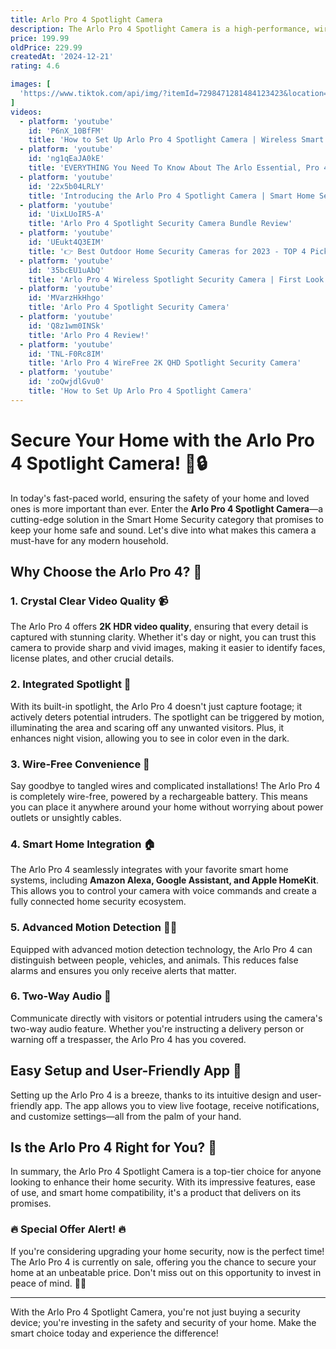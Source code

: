 ```yaml
---
title: Arlo Pro 4 Spotlight Camera
description: The Arlo Pro 4 Spotlight Camera is a high-performance, wireless security camera designed for home surveillance. It features 2K video resolution with HDR for clear and detailed footage, even in low-light conditions. The camera includes a built-in spotlight to illuminate and capture color video at night, enhancing security and visibility. It offers a wide 160-degree field of view and advanced motion detection to alert users of any activity. The Arlo Pro 4 is compatible with smart home systems like Amazon Alexa, Google Assistant, and Apple HomeKit, allowing for seamless integration and voice control. It is weather-resistant, making it suitable for both indoor and outdoor use, and it supports direct Wi-Fi connectivity, eliminating the need for a separate base station.
price: 199.99
oldPrice: 229.99
createdAt: '2024-12-21'
rating: 4.6

images: [
  'https://www.tiktok.com/api/img/?itemId=7298471281484123423&location=0&aid=1988', 'https://m.media-amazon.com/images/I/61XPBhiTerL._AC_UF894,1000_QL80_.jpg', 'https://m.media-amazon.com/images/I/41gjg  Y4GL._AC_UF894,1000_QL80_.jpg', 'https://i.redd.it/s3mhn9wv9eb41.jpg', 'https://verdi.com/cdn/shop/files/vms4452p-100nar-12.jpg?v=1708984817&width=2048', 'https://pdbimg.choice.com.au/arlo-pro-4-spotlight-camera-vmc4050p-100aus_1.jpg', 'https://images.thdstatic.com/productImages/03bf94af-198b-41fd-9300-33c8cb81fa96/svn/black-arlo-floodlights-vmc5040b-200nas-64_600.jpg', 'https://m.media-amazon.com/images/I/41Kfngey4WL._AC_UF894,1000_QL80_.jpg', 'https://macsources.com/wp-content/uploads/2020/06/20200623-ARLO-PRO-3-FLOODLIGHT-CAMERA-017.jpg', 'https://live.staticflickr.com/65535/52000649352_38fd55f5b8_o.jpg', 'https://static1.pocketlintimages.com/wordpress/wp-content/uploads/162145-smart-home-review-arlo-pro-4-image2-h1iysakdhj.jpg', 'https://cdn.shoplightspeed.com/shops/635625/files/61790686/arlo-pro-4-spotlight-camera-security-bundle-3-wire.jpg', 'http://media.wired.com/photos/64b05a81daed59ebbf460c82/master/pass/Arlo-Pro-5-Review-Featured-Gear.png', 'https://i.ytimg.com/vi/HDuu_CN_RIc/maxresdefault.jpg', 'https://m.media-amazon.com/images/I/818sRgBdEsL.jpg', 'https://cdn.mall.adeptmind.ai/https://slimages.macysassets.com/is/image/MCY/products/6/optimized/23966316_fpx.tif?wid=1200&fmt=jpeg&qlt=100_large.webp', 'https://pisces.bbystatic.com/image2/BestBuy_US/images/products/5604/5604600_sd.jpg', 'https://i.ebayimg.com/images/g/yB0AAOSweitmsQyO/s-l400.png', 'https://ae-pic-a1.aliexpress-media.com/kf/Seada11f293984a6f8e949cbe8a86c514v.jpg_300x300Q70.jpg_.webp', 'https://www.noelleeming.co.nz/dw/image/v2/BDMG_PRD/on/demandware.static/-/Sites-nlg-master-catalog/default/dw7cbd9abe/images/hi-res/57/CD/N217172_16.jpg?sw=765&sh=765', 'https://i.ytimg.com/vi/H8C0FTq1ff8/sddefault.jpg', 'https://media.ldlc.com/r1600/ld/products/00/06/16/56/LD0006165643.jpg', 'https://pisces.bbystatic.com/image2/BestBuy_US/images/products/8e7f9e42-914e-4bde-9778-36f0f332b418.jpg', 'https://i5.walmartimages.com/asr/9a206322-560a-44a9-a36e-9140f3bb54b3.49d4ebbb905237129a56c83ee49be7a8.jpeg?odnHeight=768&odnWidth=768&odnBg=FFFFFF', 'https://www.arlo.com/content/dam/arlo/products/cameras/arlo-pro-5/si-images/uk/Pro 5_SI_8.jpg', 'https://images.hometheaterreview.com/htr-stateless/2023/07/cc3d7283-arlo-feat.jpg', 'https://images-na.ssl-images-amazon.com/images/I/31MvuoHT5YS._UL500_.jpg', 'https://m.media-amazon.com/images/I/81mPMn3H5QL.jpg', 'https://www.tiktok.com/api/img/?itemId=7190503398679137579&location=0&aid=1988', 'https://di2ponv0v5otw.cloudfront.net/posts/2022/08/05/62ed634117fb4b20f638a458/m_62ed67dbbd0629cc85fdf95f.jpg', 'https://products.consumer.org.nz/_next/image?url=https://images.products.consumer.org.nz/IC20667-0034-00_00.jpg&w=315&q=75', 'https://www.soundstore.ie/media/catalog/product/cache/cf1713be10bbab7bca952ccf4bc3ef51/v/m/vmc4050p100eus_4.jpg', 'https://images-na.ssl-images-amazon.com/images/I/41pyw9rqriL._UL500_.jpg', 'https://www.zdnet.com/a/img/resize/a1cf88af3b5662eaa2879d3af2d58299b6ae3d68/2023/09/19/a283cb0f-b7d3-4685-bf51-fd03323d3253/arlo-essential-xl1.jpg?auto=webp&width=1280', 'https://m.media-amazon.com/images/S/aplus-media-library-service-media/b695ba9c-beae-43e6-a1f7-2db796de43c4.__CR0,0,601,451_PT0_SX600_V1___.png', 'https://www.safehome.org/app/uploads/2018/11/Ring-Stick-Up-Cam.jpg', 'https://www.techhive.com/wp-content/uploads/2023/09/Arlo-Essential-Indoor-Camera-second-generation.png', 'https://static1.pocketlintimages.com/wordpress/wp-content/uploads/wm/2023/06/arlopro5_3.jpg', 'https://m.media-amazon.com/images/S/aplus-media-library-service-media/c79d408a-2b42-4fea-8fca-723b4004093c.__CR0,0,601,451_PT0_SX600_V1___.png', 'https://www.safewise.com/app/uploads/2022/05/SW_A-Quick-Look-at-Arlo-Pro-4-1.png', 'https://macsources.com/wp-content/uploads/2020/06/Arlo-Screenshots-Yard-Light.jpg', 'https://live.staticflickr.com/65535/52001919234_d97f3c7778_o.jpg', 'http://www.jbhifi.com.au/cdn/shop/files/466838-Embedded-0-I-637383700438231309_374ec677-aa7b-40ba-ad89-d57a123f3189_1024x1024.jpg', 'https://i.ytimg.com/vi/uEOIzudfMqY/mqdefault.jpg', 'https://i5.walmartimages.com/asr/109bf209-3e78-4e3e-b68a-185197dd80bc.2e9e6bba863660c66e1ad78b0a20c77f.jpeg?odnHeight=768&odnWidth=768&odnBg=FFFFFF', 'https://www.cnet.com/a/img/resize/b5f63804656334d73d5267ee7cc188fff7cb7ccb/hub/2021/09/22/94a65e29-ce4d-4c0e-ac50-c4dbe61cd7da/img-5925.jpg?auto=webp&fit=crop&height=362&width=644', 'https://www.security.org/app/uploads/2020/03/Arlo-Pro-2-Alt-e1585696422782.png', 'https://i.ebayimg.com/images/g/QEQAAOSwx01k-00s/s-l400.jpg', 'https://m.media-amazon.com/images/S/aplus-media-library-service-media/68cfcc37-cc2b-4f03-8a09-0e021fed8efb.__CR0,0,601,451_PT0_SX600_V1___.png', 'https://s3.us-east-1.amazonaws.com/product-image-bucket-nz-prod-us/393510-Product-1-I-638240331944450351.jpg', 'https://www.arlo.com/en-us/images/Retailers/KairaArloStore.png', 'https://i.ytimg.com/vi/_I2BQLZVxqY/hq720.jpg?sqp=-oaymwE7CK4FEIIDSFryq4qpAy0IARUAAAAAGAElAADIQj0AgKJD8AEB-AH-CYAC0AWKAgwIABABGGUgZShlMA8=&rs=AOn4CLB4JPlYuDm-PaQq1ooHV9goAW9rmA', 'https://www.digitaltrends.com/wp-content/uploads/2019/10/arlo-pro-3-4-sm.jpg?resize=1200,630&p=1', 'https://verdi.com/cdn/shop/files/vms4452p-100nar-15.jpg?v=1708984797&width=2048', 'https://pdbimg.choice.com.au/arlo-pro-4-spotlight-camera-vmc4050p-100aus_1.jpg', 'https://pisces.bbystatic.com/image2/BestBuy_US/images/products/0167137a-8e5f-4661-b7c1-c2338e7c5d57.jpg', 'https://di2ponv0v5otw.cloudfront.net/posts/2022/08/05/62ed634117fb4b20f638a458/m_62ed67a63b982aed70c9df9c.jpg', 'https://lifehacker.com/imagery/articles/01HF2GNCGNERQWDGS038EXQ92H/hero-image.fill.size_1248x702.v1699836302.jpg', 'https://images.thdstatic.com/productImages/b7eb8904-6d10-462a-b098-70f9de013471/svn/white-wasserstein-structured-media-accessories-metalmountwhite3usa-c3_600.jpg', 'https://www.did.ie/cdn/shop/files/Image6_Spotlight_UK_bdfdb1d2-9d55-40c5-931f-c4ea4ee963b6_1200x.png?v=1695404135', 'https://static1.anpoimages.com/wordpress/wp-content/uploads/2022/07/Arlo-Pro-4-vs-Ring-Spotlight-Cam-hero-1.jpg', 'https://www.security.org/app/uploads/2024/02/Arlo-Pro-5S-2k-and-packaging.jpg', 'https://www.digitaltrends.com/wp-content/uploads/2020/12/arlo-pro-4-spotlight-camera-review-6-of-10.jpg?fit=1500,1000&p=1', 'https://i.ebayimg.com/images/g/8~YAAOSwnEBlRl8m/s-l400.png', 'https://static1.anpoimages.com/wordpress/wp-content/uploads/2023/06/arlo-pro-4-6.jpg', 'https://i.ytimg.com/vi/o0bSiF7nyEo/hq720.jpg?sqp=-oaymwEhCK4FEIIDSFryq4qpAxMIARUAAAAAGAElAADIQj0AgKJD&rs=AOn4CLBSFy4xCz1jEY8ckvIYcd5Y6WVWdQ', 'https://content.jdmagicbox.com/quickquotes/images_main/arlo-pro-4-spotlight-camera-380980609-vf3xl.png?impolicy=queryparam&im=Resize=(360,360),aspect=fit', 'https://images-na.ssl-images-amazon.com/images/I/61SduUi0moS._UL500_.jpg', 'https://wasserstein-home.com/cdn/shop/products/616RmgokYUL._AC_SL1500.jpg?v=1727682499&width=1080', 'https://cdn.eftm.com/wp-content/uploads/2023/10/Arlo_Essential_Outdoor_Camera_2nd_Generation_VMC2050_VMC3050_Rain-edited-1280x640.jpg', 'https://m.media-amazon.com/images/I/71A4Q7hlL-L._SY350_PKmb-play-button-overlay_.jpg', 'https://m.media-amazon.com/images/I/51iSBi7tP1L._AC_SL1350_.jpg', 'https://media.wired.com/photos/66c9e16e710497c54f830522/4:3/w_2400,h_1800,c_limit/Outdoor Security Cameras Reviewer Collage 082024 SOURCE Simon Hill.jpg', 'https://i.ebayimg.com/images/g/3SIAAOSwGpxmZxTS/s-l1200.jpg', 'https://content.syndigo.com/asset/709b5306-35ba-4002-9e50-3c0165da7ad2/960.jpg', 'https://cdn.mos.cms.futurecdn.net/JvAXMsvQT7SmYcrPqn7WNh-480-80.jpg', 'https://www.the-ambient.com/wp-content/uploads/sites/2/2024/01/arlo-pro-4-battery-case-1608065032-2n3n-column-width-inline.jpg', 'https://www.arlo.com/on/demandware.static/-/Sites-arlo-Library/default/dw61b573bb/assets/images/npi-pro/pro-3.jpg', 'https://i.ytimg.com/vi/SZraqbzOPzk/hq720.jpg?sqp=-oaymwEhCK4FEIIDSFryq4qpAxMIARUAAAAAGAElAADIQj0AgKJD&rs=AOn4CLDdiunpxPzMzPUxH5sB8spb2kWg4g', 'https://ae-pic-a1.aliexpress-media.com/kf/H7442349262d848f9ae8e7ab8031a21b5P.png_300x300.png_.webp'
]
videos: 
  - platform: 'youtube'
    id: 'P6nX_10BfFM'
    title: 'How to Set Up Arlo Pro 4 Spotlight Camera | Wireless Smart Home Security Camera'
  - platform: 'youtube'
    id: 'ng1qEaJA0kE'
    title: 'EVERYTHING You Need To Know About The Arlo Essential, Pro 4 And Ultra 2'
  - platform: 'youtube'
    id: '22x5b04LRLY'
    title: 'Introducing the Arlo Pro 4 Spotlight Camera | Smart Home Security Camera'
  - platform: 'youtube'
    id: 'UixLUoIR5-A'
    title: 'Arlo Pro 4 Spotlight Security Camera Bundle Review'
  - platform: 'youtube'
    id: 'UEukt4Q3EIM'
    title: '👉 Best Outdoor Home Security Cameras for 2023 - TOP 4 Picks [Best Review]'
  - platform: 'youtube'
    id: '35bcEU1uAbQ'
    title: 'Arlo Pro 4 Wireless Spotlight Security Camera | First Look with Nicki Sun'
  - platform: 'youtube'
    id: 'MVarzHkHhgo'
    title: 'Arlo Pro 4 Spotlight Security Camera'
  - platform: 'youtube'
    id: 'Q8z1wm0INSk'
    title: 'Arlo Pro 4 Review!'
  - platform: 'youtube'
    id: 'TNL-F0Rc8IM'
    title: 'Arlo Pro 4 WireFree 2K QHD Spotlight Security Camera'
  - platform: 'youtube'
    id: 'zoQwjdlGvu0'
    title: 'How to Set Up Arlo Pro 4 Spotlight Camera'
---
```


# Secure Your Home with the Arlo Pro 4 Spotlight Camera! 🏡🔒

In today's fast-paced world, ensuring the safety of your home and loved ones is more important than ever. Enter the **Arlo Pro 4 Spotlight Camera**—a cutting-edge solution in the Smart Home Security category that promises to keep your home safe and sound. Let's dive into what makes this camera a must-have for any modern household.

## Why Choose the Arlo Pro 4? 🤔

### 1. Crystal Clear Video Quality 📹

The Arlo Pro 4 offers **2K HDR video quality**, ensuring that every detail is captured with stunning clarity. Whether it's day or night, you can trust this camera to provide sharp and vivid images, making it easier to identify faces, license plates, and other crucial details.

### 2. Integrated Spotlight 🌟

With its built-in spotlight, the Arlo Pro 4 doesn't just capture footage; it actively deters potential intruders. The spotlight can be triggered by motion, illuminating the area and scaring off any unwanted visitors. Plus, it enhances night vision, allowing you to see in color even in the dark.

### 3. Wire-Free Convenience 🔋

Say goodbye to tangled wires and complicated installations! The Arlo Pro 4 is completely wire-free, powered by a rechargeable battery. This means you can place it anywhere around your home without worrying about power outlets or unsightly cables.

### 4. Smart Home Integration 🏠

The Arlo Pro 4 seamlessly integrates with your favorite smart home systems, including **Amazon Alexa, Google Assistant, and Apple HomeKit**. This allows you to control your camera with voice commands and create a fully connected home security ecosystem.

### 5. Advanced Motion Detection 🚶‍♂️

Equipped with advanced motion detection technology, the Arlo Pro 4 can distinguish between people, vehicles, and animals. This reduces false alarms and ensures you only receive alerts that matter.

### 6. Two-Way Audio 🎤

Communicate directly with visitors or potential intruders using the camera's two-way audio feature. Whether you're instructing a delivery person or warning off a trespasser, the Arlo Pro 4 has you covered.

## Easy Setup and User-Friendly App 📱

Setting up the Arlo Pro 4 is a breeze, thanks to its intuitive design and user-friendly app. The app allows you to view live footage, receive notifications, and customize settings—all from the palm of your hand.

## Is the Arlo Pro 4 Right for You? 🤩

In summary, the Arlo Pro 4 Spotlight Camera is a top-tier choice for anyone looking to enhance their home security. With its impressive features, ease of use, and smart home compatibility, it's a product that delivers on its promises.

### **🔥 Special Offer Alert! 🔥**

If you're considering upgrading your home security, now is the perfect time! The Arlo Pro 4 is currently on sale, offering you the chance to secure your home at an unbeatable price. Don't miss out on this opportunity to invest in peace of mind. 🛒💸

---

With the Arlo Pro 4 Spotlight Camera, you're not just buying a security device; you're investing in the safety and security of your home. Make the smart choice today and experience the difference!